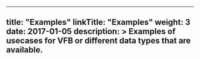 
---
title: "Examples"
linkTitle: "Examples"
weight: 3
date: 2017-01-05
description: >
  Examples of usecases for VFB or different data types that are available.
---


